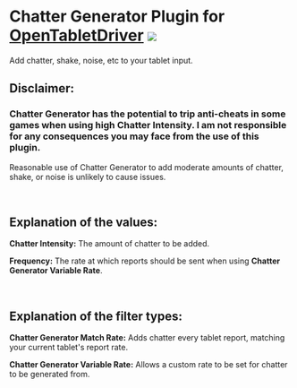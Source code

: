 # Chatter Generator Plugin for [OpenTabletDriver](https://github.com/OpenTabletDriver/OpenTabletDriver) [![](https://img.shields.io/github/downloads/Kuuuube/Chatter_Generator/total.svg)](https://github.com/Kuuuube/Chatter_Generator/releases/latest)

Add chatter, shake, noise, etc to your tablet input.

## Disclaimer:

### Chatter Generator has the potential to trip anti-cheats in some games when using high Chatter Intensity. I am not responsible for any consequences you may face from the use of this plugin.

Reasonable use of Chatter Generator to add moderate amounts of chatter, shake, or noise is unlikely to cause issues.

<br>

## Explanation of the values:

**Chatter Intensity:** The amount of chatter to be added.

**Frequency:** The rate at which reports should be sent when using **Chatter Generator Variable Rate**. 

<br>

## Explanation of the filter types:

**Chatter Generator Match Rate:** Adds chatter every tablet report, matching your current tablet's report rate.

**Chatter Generator Variable Rate:** Allows a custom rate to be set for chatter to be generated from.
